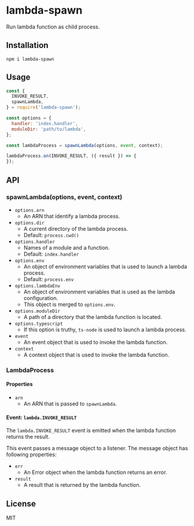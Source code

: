# lambda-spawn

Run lambda function as child process.

## Installation

```
npm i lambda-spawn
```

## Usage

``` javascript
const {
  INVOKE_RESULT,
  spawnLambda,
} = require('lambda-spawn');

const options = {
  handler: 'index.handler',
  moduleDir: 'path/to/lambda',
};

const lambdaProcess = spawnLambda(options, event, context);

lambdaProcess.on(INVOKE_RESULT, ({ result }) => {
});
```

## API

### spawnLambda(options, event, context)

- `options.arn`
  - An ARN that identify a lambda process.
- `options.dir`
  - A current directory of the lambda process.
  - Default: `process.cwd()`
- `options.handler`
  - Names of a module and a function.
  - Default: `index.handler`
- `options.env`
  - An object of environment variables that is used to launch a lambda process.
  - Default: `process.env`
- `options.lambdaEnv`
  - An object of environment variables that is used as the lambda configuration.
  - This object is merged to `options.env`.
- `options.moduleDir`
  - A path of a directory that the lambda function is located.
- `options.typescript`
  - If this option is truthy, `ts-node` is used to launch a lambda process.
- `event`
  - An event object that is used to invoke the lambda function.
- `context`
  - A context object that is used to invoke the lambda function.

### LambdaProcess

#### Properties

- `arn`
  - An ARN that is passed to `spawnLambda`.

#### Event: `lambda.INVOKE_RESULT`

The `lambda.INVOKE_RESULT` event is emitted when the lambda function returns the result.

This event passes a message object to a listener. The message object has following properties:

- `err`
  - An Error object when the lambda function returns an error.
- `result`
  - A result that is returned by the lambda function.

## License

MIT
